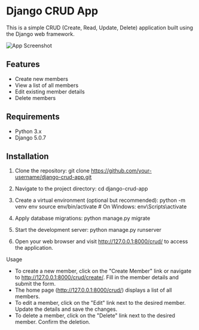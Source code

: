 # Django CRUD App

This is a simple CRUD (Create, Read, Update, Delete) application built using the Django web framework.

![App Screenshot](![image](https://github.com/user-attachments/assets/fbea2e93-d266-47a2-85a4-9d968cdb7a97)
) 

## Features

- Create new members
- View a list of all members
- Edit existing member details
- Delete members

## Requirements

- Python 3.x
- Django 5.0.7

## Installation

1. Clone the repository:
   git clone https://github.com/your-username/django-crud-app.git

2. Navigate to the project directory:
   cd django-crud-app

3. Create a virtual environment (optional but recommended):
   python -m venv env
   source env/bin/activate  # On Windows: env\Scripts\activate

4. Apply database migrations:
   python manage.py migrate

5. Start the development server:
   python manage.py runserver

6. Open your web browser and visit http://127.0.0.1:8000/crud/ to access the application.

Usage
- To create a new member, click on the "Create Member" link or navigate to http://127.0.0.1:8000/crud/create/. Fill in the member details and submit the form.
- The home page (http://127.0.0.1:8000/crud/) displays a list of all members.
- To edit a member, click on the "Edit" link next to the desired member. Update the details and save the changes.
- To delete a member, click on the "Delete" link next to the desired member. Confirm the deletion.
